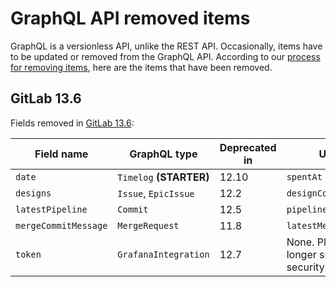 # GraphQL API removed items

GraphQL is a versionless API, unlike the REST API.
Occasionally, items have to be updated or removed from the GraphQL API.
According to our [process for removing items](index.md#deprecation-process), here are the items that have been removed.

## GitLab 13.6

Fields removed in [GitLab 13.6](https://gitlab.com/gitlab-org/gitlab/-/merge_requests/44866):

| Field name           | GraphQL type             | Deprecated in | Use instead                |
| -------------------- | --------------------     | ------------- | -------------------------- |
| `date`               | `Timelog` **(STARTER)**  | 12.10         | `spentAt`                  |
| `designs`            | `Issue`, `EpicIssue`     | 12.2          | `designCollection`         |
| `latestPipeline`     | `Commit`                 | 12.5          | `pipelines`                |
| `mergeCommitMessage` | `MergeRequest`           | 11.8          | `latestMergeCommitMessage` |
| `token`              | `GrafanaIntegration`     | 12.7          | None. Plaintext tokens no longer supported for security reasons. |
